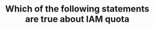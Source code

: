 ---
layout: answer
title: "Which of the following statements are true about IAM quota"
blurb: "There's no need to know the exact quota numbers for various IAM entities. It's unlikely you'll need to know that 10 is the maximum number of groups to whi"
quid: 150
---